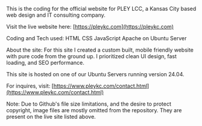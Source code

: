 This is the coding for the official website for PLEY LCC, a Kansas City based web design and IT consulting company. 

Visit the live website here: [https://pleykc.com](https://pleykc.com)

Coding and Tech used:
HTML
CSS
JavaScript
Apache on Ubuntu Server


About the site:
For this site I created a custom built, mobile friendly website with pure code from the ground up. I prioritized clean UI design, fast loading, and SEO performance.

This site is hosted on one of our Ubuntu Servers running version 24.04.

For inquires, visit: [https://www.pleykc.com/contact.html](https://www.pleykc.com/contact.html)

Note: Due to Github's file size limitations, and the desire to protect copyright, image files are mostly omitted from the repository. They are present on the live site listed above.

